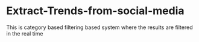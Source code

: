 # Extract-Trends-from-social-media
This is category based filtering based system where the results are filtered  in the real time 

